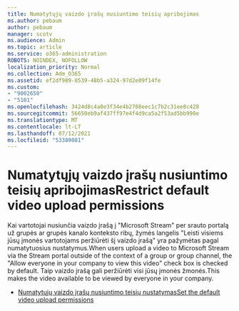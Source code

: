 ```yaml
---
title: Numatytųjų vaizdo įrašų nusiuntimo teisių apribojimas
ms.author: pebaum
author: pebaum
manager: scotv
ms.audience: Admin
ms.topic: article
ms.service: o365-administration
ROBOTS: NOINDEX, NOFOLLOW
localization_priority: Normal
ms.collection: Adm_O365
ms.assetid: ef2df989-8539-48b5-a324-97d2e09f14fe
ms.custom:
- "9002650"
- "5101"
ms.openlocfilehash: 3424d8c4a0e3f34e4b2708eec1c7b2c31ee8c428
ms.sourcegitcommit: 56650eb9af437ff97e4f4d9ca5a2f53ad5bb990e
ms.translationtype: MT
ms.contentlocale: lt-LT
ms.lasthandoff: 07/12/2021
ms.locfileid: "53389081"
---
```

# <a name="restrict-default-video-upload-permissions"></a><span data-ttu-id="d01c4-102">Numatytųjų vaizdo įrašų nusiuntimo teisių apribojimas</span><span class="sxs-lookup"><span data-stu-id="d01c4-102">Restrict default video upload permissions</span></span>

<span data-ttu-id="d01c4-103">Kai vartotojai nusiunčia vaizdo įrašą į "Microsoft Stream" per srauto portalą už grupės ar grupės kanalo konteksto ribų, žymės langelis "Leisti visiems jūsų įmonės vartotojams peržiūrėti šį vaizdo įrašą" yra pažymėtas pagal numatytuosius nustatymus.</span><span class="sxs-lookup"><span data-stu-id="d01c4-103">When users upload a video to Microsoft Stream via the Stream portal outside of the context of a group or group channel, the "Allow everyone in your company to view this video" check box is checked by default.</span></span> <span data-ttu-id="d01c4-104">Taip vaizdo įrašą gali peržiūrėti visi jūsų įmonės žmonės.</span><span class="sxs-lookup"><span data-stu-id="d01c4-104">This makes the video available to be viewed by everyone in your company.</span></span>

- [<span data-ttu-id="d01c4-105">Numatytųjų vaizdo įrašų nusiuntimo teisių nustatymas</span><span class="sxs-lookup"><span data-stu-id="d01c4-105">Set the default video upload permissions</span></span>](/stream/default-video-permissions)

